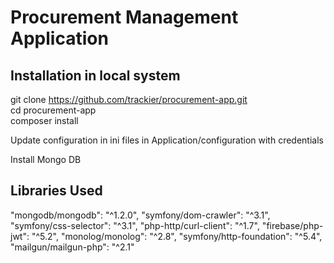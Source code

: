# Procurement Management Application




## Installation in local system

git clone https://github.com/trackier/procurement-app.git<br>
cd procurement-app<br>
composer install 

Update configuration in ini files in Application/configuration with credentials 

Install Mongo DB 

## Libraries Used

"mongodb/mongodb": "^1.2.0",
"symfony/dom-crawler": "^3.1",
"symfony/css-selector": "^3.1",
"php-http/curl-client": "^1.7",
"firebase/php-jwt": "^5.2",
"monolog/monolog": "^2.8",
"symfony/http-foundation": "^5.4",
"mailgun/mailgun-php": "^2.1"


